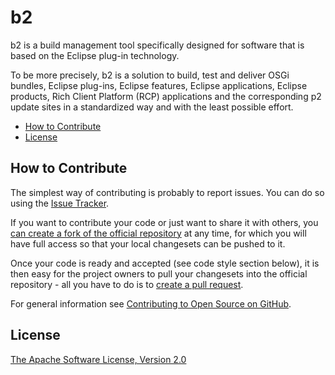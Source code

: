# b2

b2 is a build management tool specifically designed for software that is based on the Eclipse plug-in technology.

To be more precisely, b2 is a solution to build, test and deliver OSGi bundles, Eclipse plug-ins, Eclipse features,
Eclipse applications, Eclipse products, Rich Client Platform (RCP) applications and the corresponding p2 update sites
in a standardized way and with the least possible effort.

*   [How to Contribute](#how-to-contribute)
*   [License](#license)

## How to Contribute

The simplest way of contributing is probably to report issues. You can do so using the [Issue Tracker](https://github.com/sourcepit/b2/issues).

If you want to contribute your code or just want to share it with others, you [can create a fork of the official
repository](https://github.com/sourcepit/b2/fork) at any time, for which you will have full access so that your local
changesets can be pushed to it.

Once your code is ready and accepted (see code style section below), it is then easy for the project owners to pull
your changesets into the official repository - all you have to do is to [create a pull request](https://help.github.com/articles/creating-a-pull-request).

For general information see [Contributing to Open Source on GitHub](https://guides.github.com/activities/contributing-to-open-source).

## License

[The Apache Software License, Version 2.0](http://www.apache.org/licenses/LICENSE-2.0.txt)

